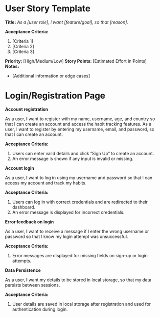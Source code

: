 # User Story Template

**Title:**
_As a [user role], I want [feature/goal], so that [reason]._

**Acceptance Criteria:**
1. [Criteria 1]
2. [Criteria 2]
3. [Criteria 3]

**Priority:** [High/Medium/Low]
**Story Points:** [Estimated Effort in Points]
**Notes:**
- [Additional information or edge cases]

# Login/Registration Page

**Account registration**

As a user, I want to register with my name, username, age, and country so that I can create an account and access the habit tracking features.
As a user, I want to register by entering my username, email, and password, so that I can create an account.

**Acceptance Criteria:**
1. Users can enter valid details and click “Sign Up” to create an account.
2. An error message is shown if any input is invalid or missing.

**Account login**

As a user, I want to log in using my username and password so that I can access my account and track my habits.

**Acceptance Criteria:**
1. Users can log in with correct credentials and are redirected to their dashboard.
2. An error message is displayed for incorrect credentials.
  
**Error feedback on login**

As a user, I want to receive a message if I enter the wrong username or password so that I know my login attempt was unsuccessful.

**Acceptance Criteria:**
1. Error messages are displayed for missing fields on sign-up or login attempts.

**Data Persistence**

As a user, I want my details to be stored in local storage, so that my data persists between sessions.

**Acceptance Criteria:**
1. User details are saved in local storage after registration and used for authentication during login.
